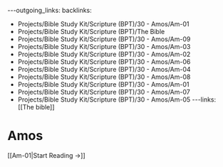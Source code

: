 ---outgoing_links:
backlinks:
  - Projects/Bible Study Kit/Scripture (BPT)/30 - Amos/Am-01
  - Projects/Bible Study Kit/Scripture (BPT)/The Bible
  - Projects/Bible Study Kit/Scripture (BPT)/30 - Amos/Am-09
  - Projects/Bible Study Kit/Scripture (BPT)/30 - Amos/Am-03
  - Projects/Bible Study Kit/Scripture (BPT)/30 - Amos/Am-02
  - Projects/Bible Study Kit/Scripture (BPT)/30 - Amos/Am-06
  - Projects/Bible Study Kit/Scripture (BPT)/30 - Amos/Am-04
  - Projects/Bible Study Kit/Scripture (BPT)/30 - Amos/Am-08
  - Projects/Bible Study Kit/Scripture (BPT)/30 - Amos/Am-01
  - Projects/Bible Study Kit/Scripture (BPT)/30 - Amos/Am-07
  - Projects/Bible Study Kit/Scripture (BPT)/30 - Amos/Am-05
---links: [[The bible]]
# Amos

[[Am-01|Start Reading →]]

